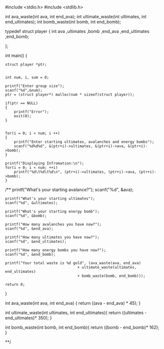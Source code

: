 













#include <stdio.h>
#include <stdlib.h>

int ava_waste(int ava, int end_ava);
int ultimate_waste(int ultimates, int end_ultimates);
int bomb_waste(int bomb, int end_bomb);


typedef struct player {
    int ava
    ,ultimates
    ,bomb
    ,end_ava
    ,end_ultimates
    ,end_bomb;

};



int main() {

    struct player *ptr;


    int num, i, sum = 0;

    printf("Enter group size");
    scanf("%d",&num);
    ptr = (struct player*) malloc(num * sizeof(struct player));

    if(ptr == NULL)
    {
        printf("Error");
        exit(0);
    }


    for(i = 0; i < num; i ++)
    {
        printf("Enter starting ultimates, avalanches and energy bombs");
        scanf("%d%d%d", &(ptr+i)->ultimates, &(ptr+i)->ava, &(ptr+i)->bomb);
    }

    printf("Displaying Infromation:\n");
    for(i = 0; i < num; ++i)
        printf("%d\t%d\t%d\n", (ptr+i)->ultimates, (ptr+i)->ava, (ptr+i)->bomb);
    }




/**    printf("What's your starting avalance?");
    scanf("%d", &ava);

    printf("What's your starting ultimates");
    scanf("%d", &ultimates);

    printf("What's your starting energy bomb");
    scanf("%d", &bomb);

    printf("How many avalanches you have now?");
    scanf("%d", &end_ava);

    printf("How many ultimates you have now?");
    scanf("%d", &end_ultimates);

    printf("How many energy bombs you have now?");
    scanf("%d", &end_bomb);

    printf("Your total waste is %d gold", (ava_waste(ava, end_ava)
                                     + ultimate_waste(ultimates, end_ultimates)
                                     + bomb_waste(bomb, end_bomb)));

    return 0;
}

int ava_waste(int ava, int end_ava) {
    return ((ava - end_ava) * 45);
}

int ultimate_waste(int ultimates, int end_ultimates){
    return ((ultimates - end_ultimates)* 350);
}

int bomb_waste(int bomb, int end_bomb){
    return ((bomb - end_bomb)* 162);
}

 **/
